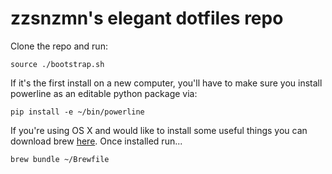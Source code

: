 # zzsnzmn's elegant dotfiles repo

Clone the repo and run:
```
source ./bootstrap.sh
```

If it's the first install on a new computer, you'll have to make sure you install powerline as an editable python package via:
```
pip install -e ~/bin/powerline
```

If you're using OS X and would like to install some useful things you can download brew [here](http://brew.sh/). Once installed run...
```
brew bundle ~/Brewfile
```
